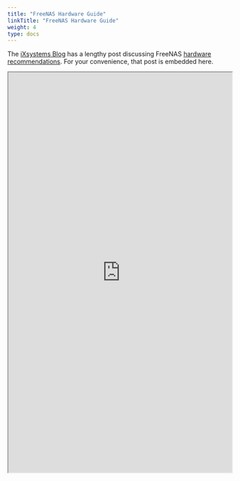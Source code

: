 ```yaml
---
title: "FreeNAS Hardware Guide"
linkTitle: "FreeNAS Hardware Guide"
weight: 4
type: docs
---
```


The [iXsystems Blog](https://www.ixsystems.com/blog) has a lengthy post discussing FreeNAS [hardware recommendations](https://www.ixsystems.com/blog/hardware-guide/).
For your convenience, that post is embedded here.

<iframe src="https://www.ixsystems.com/blog/hardware-guide/" width="100%" height="900"></iframe>
